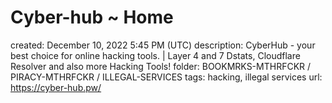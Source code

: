 # Cyber-hub ~ Home

created: December 10, 2022 5:45 PM (UTC)
description: CyberHub - your best choice for online hacking tools.  | Layer 4 and 7 Dstats, Cloudflare Resolver and also more Hacking Tools!
folder: BOOKMRKS-MTHRFCKR / PIRACY-MTHRFCKR / ILLEGAL-SERVICES
tags: hacking, illegal services
url: https://cyber-hub.pw/